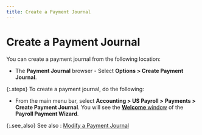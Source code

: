 ```yaml
---
title: Create a Payment Journal
---
```


# Create a Payment Journal


You can create a payment journal from the following location:

- The **Payment 
 Journal** browser - Select **Options 
 &gt; Create Payment Journal**.



{:.steps}
To create a payment journal, do the following:

- From the main  menu bar, select **Accounting &gt; US Payroll 
 &gt;** **Payments &gt;** **Create Payment Journal**. You will see  the [**Welcome** window]({{site.prl_baseurl}}/misc/welcome_window_payroll_payment_wizard.html) of the **Payroll Payment 
 Wizard**.



{:.see_also}
See also
: [Modify  a Payment Journal]({{site.prl_baseurl}}/payroll-process/paying-employees/wizard/creating-journal/modify_a_payment_journal_ptp.html)
